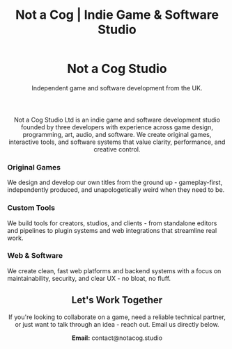 ﻿---
layout: default
title: Not a Cog | Indie Game & Software Studio
description: Not a Cog is an independent game and development studio crafting original experiences. Based in the UK, we create games, websites, software and tools.
---

<!-- 
  Carousel Section
  Requested by the team. Left here rotting with zero content, no alt tags, and dumped on Jordan to magically finish.
  Commented out until someone actually contributes images or replaces this with something real.
-->
<!--
<section class="showreel-container" aria-label="Studio Showreel">
  <div class="carousel" id="carousel">
    <div class="carousel-slide active"><strong>IMAGE 1</strong></div>
    <div class="carousel-slide"><strong>IMAGE 2</strong></div>
    <div class="carousel-slide"><strong>IMAGE 3</strong></div>
  </div>
  <div class="carousel-buttons">
    <button onclick="goToSlide(0)"></button>
    <button onclick="goToSlide(1)"></button>
    <button onclick="goToSlide(2)"></button>
  </div>
</section>
-->

<!-- Hero Section -->
<header class="hero" role="banner">
  <h1 class="hero-title">Not a Cog Studio</h1>
  <p class="hero-subtitle">Independent game and software development from the UK.</p>
</header>

<!-- About Section -->
<section class="section" aria-labelledby="about-heading">

  <p style="text-align: center;">
    Not a Cog Studio Ltd is an indie game and software development studio founded by three developers with experience across game design, programming, art, audio, and software.
    We create original games, interactive tools, and software systems that value clarity, performance, and creative control.
  </p>
</section>

<!-- What We Make Section -->
<section class="section" aria-labelledby="what-heading">

  <div class="grid-three">
    <div class="feature-box">
      <h3>Original Games</h3>
      <p>We design and develop our own titles from the ground up - gameplay-first, independently produced, and unapologetically weird when they need to be.</p>
    </div>
    <div class="feature-box">
      <h3>Custom Tools</h3>
      <p>We build tools for creators, studios, and clients - from standalone editors and pipelines to plugin systems and web integrations that streamline real work.</p>
    </div>
    <div class="feature-box">
      <h3>Web & Software</h3>
      <p>We create clean, fast web platforms and backend systems with a focus on maintainability, security, and clear UX - no bloat, no fluff.</p>
    </div>
  </div>
</section>

<!-- Call to Action -->
<section class="section" aria-labelledby="contact-heading">
  <h2 id="contact-heading" style="text-align: center;">Let's Work Together</h2>
  <p style="text-align: center;">If you're looking to collaborate on a game, need a reliable technical partner, or just want to talk through an idea - reach out. Email us directly below.</p>
  <p style="text-align: center;"><strong>Email:</strong> contact@notacog.studio</p>
</section>

<!-- Keywords for SEO (hidden for screen readers) -->
<div style="display:none; visibility:hidden;">
  indie game studio UK,game development, original indie games, custom game mechanics, Unreal Engine developers, Unity developers, game prototyping studio, small game studio UK, narrative games, multiplayer indie games, web development for creative studios, software tools for creators, ethical software development, custom web development, UK web design studio, small business websites, e-commerce alternatives, static site design, creative tech studio, digital tools for teams, immersive experiences, Not a Cog Studio, UK-based indie developers
</div>
